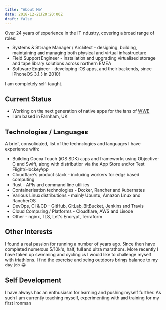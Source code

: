 ```yaml
---
title: "About Me"
date: 2018-12-21T20:20:00Z
draft: false
---
```

Over 24 years of experience in the IT industry, covering a broad range of roles:

* Systems & Storage Manager / Architect - designing, building, maintaining and managing both physical and virtual infrastructure
* Field Support Engineer - installation and upgrading virtualised storage and tape library solutions across northern EMEA
* Software Engineer - developing iOS apps, and their backends, since iPhoneOS 3.1.3 in 2010!

I am completely self-taught.

## Current Status
* Working on the next generation of native apps for the fans of [WWE](https://wwe.com/)
* I am based in Farnham, UK

## Technologies / Languages
A brief, consolidated, list of the technologies and languages I have experience with:

* Building Cocoa Touch (iOS SDK) apps and frameworks using Objective-C and Swift, along with distribution via the App Store and/or Test Flight/HockeyApp
* Cloudflare's product stack - including workers for edge based computing
* Rust - APIs and command line utilities
* Containerisation technologies - Docker, Rancher and Kubernates
* Various Linux distributions - mainly Ubuntu, Amazon Linux and RancherOS
* DevOps, CI & CD - GitHub, GitLab, BitBucket, Jenkins and Travis
* Cloud Computing / Platforms - Cloudflare, AWS and Linode
* Other - nginx, TLS, Let's Encrypt, Terraform

## Other Interests
I found a real passion for running a number of years ago. Since then have completed numerous 5/10k's, half, full and ultra marathons. More recently I have taken up swimming and cycling as I would like to challenge myself with triathlons. I find the exercise and being outdoors brings balance to my day job 😀

## Self Development
I have always had an enthusiasm for learning and pushing myself further. As such I am currently teaching myself, experimenting with and training for my first Ironman
